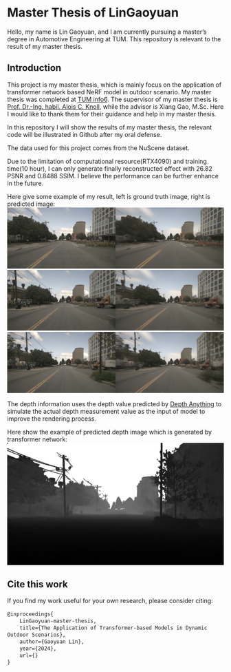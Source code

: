 # Master Thesis of LinGaoyuan

Hello, my name is Lin Gaoyuan, and I am currently pursuing a master’s degree in Automotive Engineering at TUM. This repository is relevant to the result of my master thesis.


## Introduction

This project is my master thesis, which is mainly focus on the application of transformer network based NeRF model in outdoor scenario.  My master thesis was completed at [TUM info6](https://www.ce.cit.tum.de/air/home/).  The supervisor of my master thesis is [Prof. Dr.-Ing. habil. Alois C. Knoll](https://www.ce.cit.tum.de/air/people/prof-dr-ing-habil-alois-knoll/), while the advisor is Xiang Gao, M.Sc. Here I would like to thank them for their guidance and help in my master thesis.

In this repository I will show the results of my master thesis, the relevant code will be illustrated in Github after my oral defense. 

The data used for this project comes from the NuScene dataset.

Due to the limitation of computational resource(RTX4090) and training time(10 hour), I can only generate finally reconstructed effect with 26.82 PSNR and 0.8488 SSIM. I believe the performance can be further enhance in the future.



Here give some example of my result, left is ground truth image, right is predicted image:
![teaser](docs/picture/val_001_coarse.png)
![teaser](docs/picture/val_020_coarse.png)
![teaser](docs/picture/val_040_coarse.png)

The depth information uses the depth value predicted by [Depth Anything](https://github.com/DepthAnything/Depth-Anything-V2/tree/main/metric_depth) to simulate the actual depth measurement value as the input of model to improve the rendering process. 

Here show the example of predicted depth image which is generated by transformer network:
![teaser](docs/picture/val_044_coarse_depth.png)





## Cite this work

If you find my work useful for your own research, please consider citing:

```
@inproceedings{
    LinGaoyuan-master-thesis,
    title={The Application of Transformer-based Models in Dynamic Outdoor Scenarios},
    author={Gaoyuan Lin},
    year={2024},
    url={}
}
```
